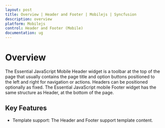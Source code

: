 ```yaml
---
layout: post
title: Overview | Header and Footer | Mobilejs | Syncfusion
description: overview
platform: Mobilejs
control: Header and Footer (Mobile)
documentation: ug
---
```


# Overview

The Essential JavaScript Mobile Header widget is a toolbar at the top of the page that usually contains the page title and option buttons positioned to the left and right for navigation or actions. Headers can be positioned optionally as fixed. The Essential JavaScript mobile Footer widget has the same structure as Header, at the bottom of the page.

## Key Features

* Template support: The Header and Footer support template content.
